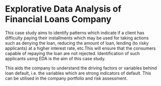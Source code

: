 # Explorative Data Analysis of Financial Loans Company

This case study aims to identify patterns which indicate if a client has difficulty paying their installments which may be used for taking actions such as denying the loan, reducing the amount of loan, lending (to risky applicants) at a higher interest rate, etc.This will ensure that the consumers capable of repaying the loan are not rejected. Identification of such applicants using EDA is the aim of this case study.

This aids the company to understand the driving factors or variables behind loan default, i.e. the variables which are strong indicators of default. This can be utilised in the company portfolio and risk assessment.

